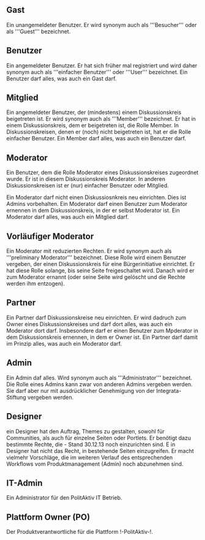 
## Gast
Ein unangemeldeter Benutzer. Er wird synonym auch als '''Besucher''' oder als '''Guest''' bezeichnet.


## Benutzer
Ein angemeldeter Benutzer. Er hat sich früher mal registriert und wird daher synonym auch als '''einfacher Benutzer''' oder '''User''' bezeichnet. Ein Benutzer darf alles, was auch ein Gast darf.


## Mitglied
Ein angemeldeter Benutzer, der (mindestens) einem Diskussionskreis beigetreten ist.  Er wird synonym auch als '''Member''' bezeichnet. 
Er hat in einem Diskussionskreis, dem er beigetreten ist, die Rolle Member.  In Diskussionskreisen, denen er (noch) nicht beigetreten ist, hat er die Rolle einfacher Benutzer.
Ein Member darf alles, was auch ein Benutzer darf.


## Moderator
Ein Benutzer, dem die Rolle Moderator eines Diskussionskreises zugeordnet wurde.  Er ist in diesem Diskussionskreis Moderator.  In anderen Diskussionskreisen ist er (nur) einfacher Benutzer oder Mitglied.

Ein Moderator darf nicht einen Diskussiosnkreis neu einrichten. Dies ist Admins vorbehalten. 
Ein Moderator darf einen Benutzer zum Moderator ernennen in dem Diskussionskreis, in der er selbst Moderator ist.
Ein Moderator darf alles, was auch ein Mitglied darf.


## Vorläufiger Moderator
Ein Moderator mit reduzierten Rechten. Er wird synonym auch als '''preliminary Moderator''' bezeichnet. 
Diese Rolle wird einem Benutzer vergeben, der einen Diskussionskreis für eine Bürgerinitiative einrichtet. 
Er hat diese Rolle solange, bis seine Seite  freigeschaltet wird. Danach wird er zum Moderator ernannt (oder seine Seite wird gelöscht und die Rechte werden ihm entzogen).


## Partner
Ein Partner darf Diskussionskreise neu einrichten. Er wird dadruch zum Owner eines Diskussionskreises und darf dort alles, was auch ein Moderator dort darf. 
Insbesondere darf er einen Benutzer zum Mpderator in dem Diskussionskreis ernennen, in dem er Owner ist.
Ein Partner darf damit im Prinzip alles, was auch ein Moderator darf.


## Admin
Ein Admin daf alles. Wird synonym auch als '''Administrator''' bezeichnet. Die Rolle eines Admins kann zwar von anderen Admins vergeben werden. 
Sie darf aber nur mit ausdrücklicher Genehmigung von der Integrata-Stiftung vergeben werden.


## Designer
ein Designer hat den Auftrag, Themes zu gestalten, sowohl für Communities, als auch für einzelne Seiten oder Portlets. Er benötigt dazu bestimmte Rechte, die - Stand 30.12.13 noch einzurichten sind. E
in Designer hat nicht das Recht, in bestehende Seiten einzugreifen. Er macht vielmehr Vorschläge, die im weiteren Verlauf des entsprechenden Workflows vom Produktmanagement (Admin) noch abzunehmen sind.


## IT-Admin
Ein Administrator für den PolitAktiv IT Betrieb.


## Plattform Owner (PO)
Der Produktverantwortliche für die Plattform !-PolitAktiv-!.
